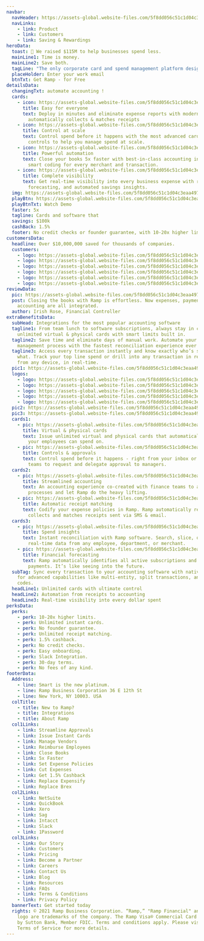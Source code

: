 ```yaml
---
navbar:
  navHeader: https://assets-global.website-files.com/5f8dd056c51c1d04c3eaa497/5fe268cd0a4b579cf22e3975_ramp-circle-logo.png
  navLinks:
    - link: Product
    - link: Customers
    - link: Saving & Rewardings
heroData:
  toast: 🥂 We raised $115M to help businesses spend less.
  mainLine1: Time is money.
  mainLine2: Save both.
  tagLine: "The only corporate card and spend management platform designed to help you "
  placeHolder: Enter your work email
  btnTxt: Get Ramp - for Free
detailsData:
  changingTxt: automate accounting !
  cards:
    - icon: https://assets-global.website-files.com/5f8dd056c51c1d04c3eaa497/5fcfde7c1abd2eebfc82f01a_acc.svg
      title: Easy for everyone
      text: Deploy in minutes and eliminate expense reports with modern software that
        automatically collects & matches receipts
    - icon: https://assets-global.website-files.com/5f8dd056c51c1d04c3eaa497/5fcfdf86e166a4013a89bc99_reimburse.svg
      title: Control at scale
      text: Control spend before it happens with the most advanced card and category
        controls to help you manage spend at scale.
    - icon: https://assets-global.website-files.com/5f8dd056c51c1d04c3eaa497/5fcfdf77f962d9bca92b8230_expense-policies.svg
      title: Powerful automation
      text: Close your books 5x faster with best-in-class accounting integrations and
        smart coding for every merchant and transaction.
    - icon: https://assets-global.website-files.com/5f8dd056c51c1d04c3eaa497/5fcfdedc343111f569fe7d85_streamlined.svg
      title: Complete visibility
      text: Get real-time visibility into every business expense with reporting,
        forecasting, and automated savings insights.
  img: https://assets-global.website-files.com/5f8dd056c51c1d04c3eaa497/606b9551dbc1598d67339954_new-video-player-stock.png
  playBtn: https://assets-global.website-files.com/5f8dd056c51c1d04c3eaa497/606caabb8c7fe8647e7c01a3_play-circle-filled.svg
  playBtnTxt: Watch Demo
  faster: 5x
  tagline: Cards and software that
  savings: $100k
  cashBack: 1.5%
  footer: No credit checks or founder guarantee, with 10-20x higher limits.
customersData:
  headline: Over $10,000,000 saved for thousands of companies.
  customers:
    - logo: https://assets-global.website-files.com/5f8dd056c51c1d04c3eaa497/605f79c123692b5a9d778b39_frame-clickup.png
    - logo: https://assets-global.website-files.com/5f8dd056c51c1d04c3eaa497/605f7a45e5454a8e5f1c8628_frame-ro.png
    - logo: https://assets-global.website-files.com/5f8dd056c51c1d04c3eaa497/605f7abc2dfa60f670b4abd6_frame-italic.png
    - logo: https://assets-global.website-files.com/5f8dd056c51c1d04c3eaa497/605f7b00102fdba7761c9d08_frame-mode.png
    - logo: https://assets-global.website-files.com/5f8dd056c51c1d04c3eaa497/605f7b005c46963fef754d4b_frame-better.png
    - logo: https://assets-global.website-files.com/5f8dd056c51c1d04c3eaa497/605f7b019c5aa532e552bbbf_frame-planned-parenthood.png
reviewData:
  pic: https://assets-global.website-files.com/5f8dd056c51c1d04c3eaa497/605f83d51d29843b1b3664b3_eight-sleep-case-study.png
  post: Closing the books with Ramp is effortless. Now expenses, payments, and
    accounting are all integrated.
  author: Irish Rose, Financial Controller
extraBenefitsData:
  subHead: Integrations for the most popular accounting software
  tagline1: From team lunch to software subscriptions, always stay in control. Get
    unlimited virtual & physical cards with smart limits built in.
  tagline2: Save time and eliminate days of manual work. Automate your expense
    management process with the fastest reconciliation experience ever made.
  tagline3: Access every transaction instantly and know exactly who’s spending on
    what. Track your top line spend or drill into any transaction in real time.
    from any device, in real-time.
  pic1: https://assets-global.website-files.com/5f8dd056c51c1d04c3eaa497/606c7e2acc754d711fb7ddd4_unlimited-cards-feature.png
  logos:
    - logo: https://assets-global.website-files.com/5f8dd056c51c1d04c3eaa497/5fcfc20dacc5a271a9c70297_Netsuite.jpg
    - logo: https://assets-global.website-files.com/5f8dd056c51c1d04c3eaa497/5fcfc1fcc98b745df70b766c_Sage.jpg
    - logo: https://assets-global.website-files.com/5f8dd056c51c1d04c3eaa497/5fcfc21b800b3c19f92edef5_QuickBooks.jpg
    - logo: https://assets-global.website-files.com/5f8dd056c51c1d04c3eaa497/5fcfc22d517dbaa029234f1c_Xero.jpg
    - logo: https://assets-global.website-files.com/5f8dd056c51c1d04c3eaa497/5fcfc36ed243e684e6d55067_100%20others.jpg
  pic2: https://assets-global.website-files.com/5f8dd056c51c1d04c3eaa497/5fd03a0d243fe06fa6bf2102_Accounting%20Hero.png
  pic3: https://assets-global.website-files.com/5f8dd056c51c1d04c3eaa497/5fd038dc9175740a2857131d_Transactions%20Hero.png
  cards1:
    - pic: https://assets-global.website-files.com/5f8dd056c51c1d04c3eaa497/5fcfde7c1abd2eebfc82f01a_acc.svg
      title: Virtual & physical cards
      text: Issue unlimited virtual and physical cards that automatically control what
        your employees can spend on.
    - pic: https://assets-global.website-files.com/5f8dd056c51c1d04c3eaa497/5fcfdedc343111f569fe7d85_streamlined.svg
      title: Controls & approvals
      text: Control spend before it happens - right from your inbox or Slack. Empower
        teams to request and delegate approval to managers.
  cards2:
    - pic: https://assets-global.website-files.com/5f8dd056c51c1d04c3eaa497/5fa46322f80edcb058188c79_accounting.svg
      title: Streamlined accounting
      text: An accounting experience co-created with finance teams to automate manual
        processes and let Ramp do the heavy lifting.
    - pic: https://assets-global.website-files.com/5f8dd056c51c1d04c3eaa497/5fcfdf77f962d9bca92b8230_expense-policies.svg
      title: Automatic receipt matching
      text: Codify your expense policies in Ramp. Ramp automatically requests,
        collects and matches receipts sent via SMS & email.
  cards3:
    - pic: https://assets-global.website-files.com/5f8dd056c51c1d04c3eaa497/5fcfe00e0a5f6c06bcde4ada_visibility.svg
      title: Spend insights
      text: Instant reconciliation with Ramp software. Search, slice, or download
        real-time data from any employee, department, or merchant.
    - pic: https://assets-global.website-files.com/5f8dd056c51c1d04c3eaa497/5fa46322f80edc4906188c76_version-control.svg
      title: Financial forecasting
      text: Ramp automatically identifies all active subscriptions and upcoming
        payments. It’s like seeing into the future.
  subTag: Sync every transaction to your accounting software with native support
    for advanced capabilities like multi-entity, split transactions, and project
    codes.
  headLine1: Unlimited cards with ultimate control
  headLine2: Automation from receipts to accounting
  headLine3: Real-time visibility into every dollar spent
perksData:
  perks:
    - perk: 10-20x higher limits.
    - perk: Unlimited instant cards.
    - perk: No founder guarantee.
    - perk: Unlimited receipt matching.
    - perk: 1.5% cashback.
    - perk: No credit checks.
    - perk: Easy onboarding.
    - perk: Slack Integration.
    - perk: 30-day terms.
    - perk: No fees of any kind.
footerData:
  Address:
    - line: Smart is the new platinum.
    - line: Ramp Business Corporation 36 E 12th St
    - line: New York, NY 10003. USA
  colTitle:
    - title: New to Ramp?
    - title: Integrations
    - title: About Ramp
  col1Links:
    - link: Streamline Approvals
    - link: Issue Instant Cards
    - link: Manage Vendors
    - link: Reimburse Employees
    - link: Close Books
    - link: 5x Faster
    - link: Set Expense Policies
    - link: Cut Expenses
    - link: Get 1.5% Cashback
    - link: Replace Expensify
    - link: Replace Brex
  col2Links:
    - link: NetSuite
    - link: QuickBook
    - link: Xero
    - link: Sag
    - link: Intacct
    - link: Slack
    - link: 1Password
  col3Links:
    - link: Our Story
    - link: Customers
    - link: Pricing
    - link: Become a Partner
    - link: Careers
    - link: Contact Us
    - link: Blog
    - link: Resources
    - link: FAQs
    - link: Terms & Conditions
    - link: Privacy Policy
  bannerText: Get started today
  rights: © 2021 Ramp Business Corporation. “Ramp,” "Ramp Financial" and the Ramp
    logo are trademarks of the company. The Ramp Visa® Commercial Card is issued
    by Sutton Bank, Member FDIC. Terms and conditions apply. Please visit our
    Terms of Service for more details.
---
```

